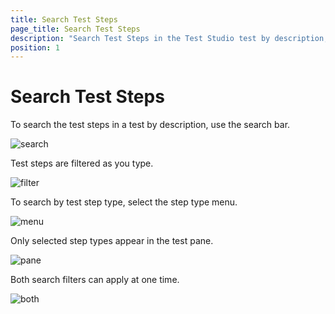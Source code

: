```yaml
---
title: Search Test Steps
page_title: Search Test Steps
description: "Search Test Steps in the Test Studio test by description, by step type."
position: 1
---
```

# Search Test Steps

To search the test steps in a test by description, use the search bar.

![search][1]

Test steps are filtered as you type.

![filter][2]

To search by test step type, select the step type menu.

![menu][3]

Only selected step types appear in the test pane.

![pane][4]

Both search filters can apply at one time.

![both][5]

[1]: /img/features/test-maintenance/search-test-steps/search-bar.png
[2]: /img/features/test-maintenance/search-test-steps/type-search-bar-filter.png
[3]: /img/features/test-maintenance/search-test-steps/drop-down-filter.png
[4]: /img/features/test-maintenance/search-test-steps/filter-checked.png
[5]: /img/features/test-maintenance/search-test-steps/both-filters-and-search.png